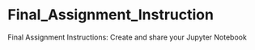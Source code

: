 # Final_Assignment_Instruction
Final Assignment Instructions: Create and share your Jupyter Notebook 
